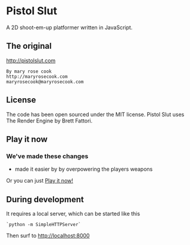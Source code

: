 # Pistol Slut

A 2D shoot-em-up platformer written in JavaScript.

## The original

http://pistolslut.com

    By mary rose cook
    http://maryrosecook.com
    maryrosecook@maryrosecook.com

## License

The code has been open sourced under the MIT license. Pistol Slut uses The Render Engine by Brett Fattori.

## Play it now

### We've made these changes

* made it easier by by overpowering the players weapons

Or you can just [Play it now!](https://cdn.rawgit.com/doctorEeevil/pistolslut/master/index.html)

## During development

It requires a local server, which can be started like this

    `python -m SimpleHTTPServer`

Then surf to 
    [http://localhost:8000](http://localhost:8000)
